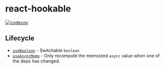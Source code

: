 # react-hookable

[![codecov](https://codecov.io/gh/TomokiMiyauci/react-hookable/branch/main/graph/badge.svg?token=kb8KG2KSaR)](https://codecov.io/gh/TomokiMiyauci/react-hookable)

## Lifecycle

- [`useBoolean`](docs/useBoolean.mdx) - Switchable `boolean`
- [`useAsyncMemo`](docs/useAsyncMemo.mdx) - Only recompute the memoized `async` value when one of the deps has changed.
